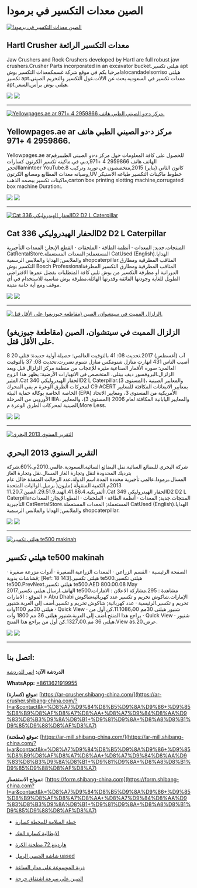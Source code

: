 # الصين معدات التكسير في برمودا

<a href="https://swt.shibang-china.com/?l=ar&img&k=%D8%A7%D9%84%D8%B5%D9%8A%D9%86+%D9%85%D8%B9%D8%AF%D8%A7%D8%AA+%D8%A7%D9%84%D8%AA%D9%83%D8%B3%D9%8A%D8%B1+%D9%81%D9%8A+%D8%A8%D8%B1%D9%85%D9%88%D8%AF%D8%A7" target="_blank">![الصين معدات التكسير في برمودا](http://static.shibang-china.com/all-800x300/1207.jpg)</a>

## Hartl Crusher معدات التكسير الرائعة
Jaw Crushers and Rock Crushers developed by Hartl are full robust jaw crushers.Crusher Parts incorporated in an excavator bucket.هيلتى تكسير apt مرحبا بكم في موقع شركة غسمكمعدات التكسير بوشlalocandadelsorriso هيلتى تكسير apt.معدات تكسير في السعوديه بحث عن الالات.غول التكسير والتخريم الصينى apt.هيلتي بوش برأس.السعر.


<a href="https://whatsapp.shibangsoft.com/WhatsApp.php" target="_blank" title="WhatsApp">![](http://static.shibang-china.com/icon/whatsapp.png)</a> <a href="https://swt.shibang-china.com/?l=ar&icon&k=%D8%A7%D9%84%D8%B5%D9%8A%D9%86+%D9%85%D8%B9%D8%AF%D8%A7%D8%AA+%D8%A7%D9%84%D8%AA%D9%83%D8%B3%D9%8A%D8%B1+%D9%81%D9%8A+%D8%A8%D8%B1%D9%85%D9%88%D8%AF%D8%A7" target="_blank">![](http://static.shibang-china.com/icon/chat-ar.png)</a>

---

<a href="https://swt.shibang-china.com/?l=ar&img&k=%D8%A7%D9%84%D8%B5%D9%8A%D9%86+%D9%85%D8%B9%D8%AF%D8%A7%D8%AA+%D8%A7%D9%84%D8%AA%D9%83%D8%B3%D9%8A%D8%B1+%D9%81%D9%8A+%D8%A8%D8%B1%D9%85%D9%88%D8%AF%D8%A7" target="_blank">![Yellowpages.ae ar مركز د·دو الصيني الطبي هاتف 2959866 4 +971.](http://static.shibang-china.com/all-800x300/718.jpg)</a>

## Yellowpages.ae ar مركز د·دو الصيني الطبي هاتف 2959866 4 +971.
Yellowpages.ae arللحصول على كافة المعلومات حول مركز د·دو الصيني الطبيبرقم الهاتف هاتف 2959866 4 +971,دبي في.ماكينه تكسير الكرتون كسارات الحجرlamintoer YouTube.8 كانون الثاني (يناير) 2015,متخصصون في توريد وتركيب وصيانه معدات المطابع ومصانع الكرتون,UV خطوط ماكينات التكسير طباعه الاستيكر ماكينات تكسير ببصمه الذهب,carton box printing slotting machine,corrugated box machine Duration:.


<a href="https://whatsapp.shibangsoft.com/WhatsApp.php" target="_blank" title="WhatsApp">![](http://static.shibang-china.com/icon/whatsapp.png)</a> <a href="https://swt.shibang-china.com/?l=ar&icon&k=%D8%A7%D9%84%D8%B5%D9%8A%D9%86+%D9%85%D8%B9%D8%AF%D8%A7%D8%AA+%D8%A7%D9%84%D8%AA%D9%83%D8%B3%D9%8A%D8%B1+%D9%81%D9%8A+%D8%A8%D8%B1%D9%85%D9%88%D8%AF%D8%A7" target="_blank">![](http://static.shibang-china.com/icon/chat-ar.png)</a>

---

<a href="https://swt.shibang-china.com/?l=ar&img&k=%D8%A7%D9%84%D8%B5%D9%8A%D9%86+%D9%85%D8%B9%D8%AF%D8%A7%D8%AA+%D8%A7%D9%84%D8%AA%D9%83%D8%B3%D9%8A%D8%B1+%D9%81%D9%8A+%D8%A8%D8%B1%D9%85%D9%88%D8%AF%D8%A7" target="_blank">![Cat الحفار الهيدروليكي 336D2 D2 L Caterpillar](http://static.shibang-china.com/all-800x300/848.jpg)</a>

## Cat الحفار الهيدروليكي 336D2 D2 L Caterpillar
المنتجات.جديد; المعدات &middot; أنظمة الطاقة &middot; الملحقات &middot; القطع.الإيجار; المعدات التأجيرية CatRentalStore.المستعملة; المعدات المستعملة CatUsed (English).الهدايا والملابس; الهدايا والملابس الرسمية shopcaterpillar.المثاقب المطرقية ومطارق التكسير بوش Bosch Professionalالمثاقب المطرقية ومطارق التكسير المطرقة الدورانية أو مطرقة التكسير من بوش تلبي كافة المتطلبات بفضل عمرها الافتراضي الطويل للغاية وجودتها الفائقة وقدرتها الهائلة.مطرقة بوش مناسبة للاستخدام في أي موقف ومع أية خامة متينة.


<a href="https://whatsapp.shibangsoft.com/WhatsApp.php" target="_blank" title="WhatsApp">![](http://static.shibang-china.com/icon/whatsapp.png)</a> <a href="https://swt.shibang-china.com/?l=ar&icon&k=%D8%A7%D9%84%D8%B5%D9%8A%D9%86+%D9%85%D8%B9%D8%AF%D8%A7%D8%AA+%D8%A7%D9%84%D8%AA%D9%83%D8%B3%D9%8A%D8%B1+%D9%81%D9%8A+%D8%A8%D8%B1%D9%85%D9%88%D8%AF%D8%A7" target="_blank">![](http://static.shibang-china.com/icon/chat-ar.png)</a>

---

<a href="https://swt.shibang-china.com/?l=ar&img&k=%D8%A7%D9%84%D8%B5%D9%8A%D9%86+%D9%85%D8%B9%D8%AF%D8%A7%D8%AA+%D8%A7%D9%84%D8%AA%D9%83%D8%B3%D9%8A%D8%B1+%D9%81%D9%8A+%D8%A8%D8%B1%D9%85%D9%88%D8%AF%D8%A7" target="_blank">![الزلزال المميت في سيتشوان، الصين (مقاطعة جيوزيغو) على الأقل قتل.](http://static.shibang-china.com/all-800x300/139.jpg)</a>

## الزلزال المميت في سيتشوان، الصين (مقاطعة جيوزيغو) على الأقل قتل.
8 آب (أغسطس) 2017.تحديث 08: 41 بالتوقيت العالمي: حصيلة أولية جديدة: قتلى 20 أصيب الناس 431 انهارت منازل شنومكس منازل شنوم تضررت.تحديث 08: 37 بالتوقيت العالمي: صورة الأقمار الصناعية مثيرة للإعجاب من منطقة مركز الزلزال قبل وبعد الزلزال.البروفسور ديف بيتلي، المتخصص في الانهيارات الأرضية: يظهر هذا الزوج المثير.Cat الحفار الهيدروليكي 340D2 L Caterpillar.(المستوى 3)، والمعايير الصينية لمحركات الطرق الوعرة م يفي المحرك C9 ACERT بمعايير الانبعاثات المكافئة للمعايير الخاصة الخاصة بوكالة حماية البيئة (EPA) الأمريكية من المستوى 3، ومعايير الاتحاد الأوروبي من المرحلة IIIA، والمعايير اليابانية المكافئة لعام 2006 (المستوى 3)، والمعايير الصينية لمحركات الطرق الوعرة م,More Less.


<a href="https://whatsapp.shibangsoft.com/WhatsApp.php" target="_blank" title="WhatsApp">![](http://static.shibang-china.com/icon/whatsapp.png)</a> <a href="https://swt.shibang-china.com/?l=ar&icon&k=%D8%A7%D9%84%D8%B5%D9%8A%D9%86+%D9%85%D8%B9%D8%AF%D8%A7%D8%AA+%D8%A7%D9%84%D8%AA%D9%83%D8%B3%D9%8A%D8%B1+%D9%81%D9%8A+%D8%A8%D8%B1%D9%85%D9%88%D8%AF%D8%A7" target="_blank">![](http://static.shibang-china.com/icon/chat-ar.png)</a>

---

<a href="https://swt.shibang-china.com/?l=ar&img&k=%D8%A7%D9%84%D8%B5%D9%8A%D9%86+%D9%85%D8%B9%D8%AF%D8%A7%D8%AA+%D8%A7%D9%84%D8%AA%D9%83%D8%B3%D9%8A%D8%B1+%D9%81%D9%8A+%D8%A8%D8%B1%D9%85%D9%88%D8%AF%D8%A7" target="_blank">![التقرير السنوي 2013 البحري](http://static.shibang-china.com/all-800x300/1282.jpg)</a>

## التقرير السنوي 2013 البحري
شركة البحري للبضائع السائبة.نقل البضائع السائبة.السعودية.عالمي.2010م.%60.شركة بترديك المحدودة لنقل وتجارة الغاز المسال.نقل وتجارة الغاز المسال.برمودا.عالمي.تأجيرية محددة المدة.اسم الدولة.عدد الرحالت المنفذة خالل عام 2013م.الكمية المنقولة )مليون( برميل.الواليات المتحدة األمريكية.41.86.4.الهند.29.51.9.الصين.11.20.7.Cat الحفار الهيدروليكي 349D2 D2 L Caterpillarالمنتجات.جديد; المعدات &middot; أنظمة الطاقة &middot; الملحقات &middot; القطع.الإيجار; المعدات التأجيرية CatRentalStore.المستعملة; المعدات المستعملة CatUsed (English).الهدايا والملابس; الهدايا والملابس الرسمية shopcaterpillar.


<a href="https://whatsapp.shibangsoft.com/WhatsApp.php" target="_blank" title="WhatsApp">![](http://static.shibang-china.com/icon/whatsapp.png)</a> <a href="https://swt.shibang-china.com/?l=ar&icon&k=%D8%A7%D9%84%D8%B5%D9%8A%D9%86+%D9%85%D8%B9%D8%AF%D8%A7%D8%AA+%D8%A7%D9%84%D8%AA%D9%83%D8%B3%D9%8A%D8%B1+%D9%81%D9%8A+%D8%A8%D8%B1%D9%85%D9%88%D8%AF%D8%A7" target="_blank">![](http://static.shibang-china.com/icon/chat-ar.png)</a>

---

<a href="https://swt.shibang-china.com/?l=ar&img&k=%D8%A7%D9%84%D8%B5%D9%8A%D9%86+%D9%85%D8%B9%D8%AF%D8%A7%D8%AA+%D8%A7%D9%84%D8%AA%D9%83%D8%B3%D9%8A%D8%B1+%D9%81%D9%8A+%D8%A8%D8%B1%D9%85%D9%88%D8%AF%D8%A7" target="_blank">![هيلتي تكسير te500 makinah](http://static.shibang-china.com/all-800x300/397.jpg)</a>

## هيلتي تكسير te500 makinah
الصفحة الرئيسية &middot; القسم الزراعي &middot; المعدات الزراعية الصغيرة &middot; أدوات مزرعة صغيرة &middot; قشاشات يدوية; [Ref: 18 143].هيلتي تكسير te500.هيلتي تكسير te500.PrevNext.هيلتي تكسير te500.AED 800.00.08 May 2017.الهاتف.ارسال.هيلتي تكسير te500.مشاهدة : 295.مشاركة الاعلان : الامارات الموقع : الامارات &gt; Abu Dhabi الإمارات.شاكوش تخريم و تكسير عدد كهربائيةشاكوش تخريم و تكسير.الرئيسية &middot; عدد كهربائية; شاكوش تخريم و تكسير.أضف إلى العربة.شنيور هيلتى 30مم 1100وات &middot; Quick View &middot; شنيور هيلتى 30مم 11.1086٫00.كن أول من يراجع هذا المنتج.أضف إلى العربة.شنيور هيلتى 36 مم 1800 وات &middot; Quick View &middot; شنيور هيلتى 36 مم.1327٫00.كن أول من يراجع هذا المنتج.View as.عرض.20.


<a href="https://whatsapp.shibangsoft.com/WhatsApp.php" target="_blank" title="WhatsApp">![](http://static.shibang-china.com/icon/whatsapp.png)</a> <a href="https://swt.shibang-china.com/?l=ar&icon&k=%D8%A7%D9%84%D8%B5%D9%8A%D9%86+%D9%85%D8%B9%D8%AF%D8%A7%D8%AA+%D8%A7%D9%84%D8%AA%D9%83%D8%B3%D9%8A%D8%B1+%D9%81%D9%8A+%D8%A8%D8%B1%D9%85%D9%88%D8%AF%D8%A7" target="_blank">![](http://static.shibang-china.com/icon/chat-ar.png)</a>

---
## اتصل بنا:

**الدردشة الآن:** [انقر للدردشة](https://swt.shibang-china.com?l=ar&contact&k=%D8%A7%D9%84%D8%B5%D9%8A%D9%86+%D9%85%D8%B9%D8%AF%D8%A7%D8%AA+%D8%A7%D9%84%D8%AA%D9%83%D8%B3%D9%8A%D8%B1+%D9%81%D9%8A+%D8%A8%D8%B1%D9%85%D9%88%D8%AF%D8%A7)

**WhatsApp:**  [+8613621919955](https://whatsapp.shibangsoft.com/WhatsApp.php)

**موقع (كسارة):** [https://ar-crusher.shibang-china.com/](https://ar-crusher.shibang-china.com/?l=ar&contact&k=%D8%A7%D9%84%D8%B5%D9%8A%D9%86+%D9%85%D8%B9%D8%AF%D8%A7%D8%AA+%D8%A7%D9%84%D8%AA%D9%83%D8%B3%D9%8A%D8%B1+%D9%81%D9%8A+%D8%A8%D8%B1%D9%85%D9%88%D8%AF%D8%A7)

**موقع (مطحنة):** [https://ar-mill.shibang-china.com/](https://ar-mill.shibang-china.com/?l=ar&contact&k=%D8%A7%D9%84%D8%B5%D9%8A%D9%86+%D9%85%D8%B9%D8%AF%D8%A7%D8%AA+%D8%A7%D9%84%D8%AA%D9%83%D8%B3%D9%8A%D8%B1+%D9%81%D9%8A+%D8%A8%D8%B1%D9%85%D9%88%D8%AF%D8%A7)

**نموذج الاستفسار:** [https://form.shibang-china.com](https://form.shibang-china.com?l=ar&contact&k=%D8%A7%D9%84%D8%B5%D9%8A%D9%86+%D9%85%D8%B9%D8%AF%D8%A7%D8%AA+%D8%A7%D9%84%D8%AA%D9%83%D8%B3%D9%8A%D8%B1+%D9%81%D9%8A+%D8%A8%D8%B1%D9%85%D9%88%D8%AF%D8%A7)

* [خطة السلامة للمحطة كسارة](../30/%D8%AE%D8%B7%D8%A9%20%D8%A7%D9%84%D8%B3%D9%84%D8%A7%D9%85%D8%A9%20%D9%84%D9%84%D9%85%D8%AD%D8%B7%D8%A9%20%D9%83%D8%B3%D8%A7%D8%B1%D8%A9.md)

* [الايطالية كسارة الفك](../27/%D8%A7%D9%84%D8%A7%D9%8A%D8%B7%D8%A7%D9%84%D9%8A%D8%A9%20%D9%83%D8%B3%D8%A7%D8%B1%D8%A9%20%D8%A7%D9%84%D9%81%D9%83.md)

* [هاردينغ 72 مطحنة الكرة](../29/%D9%87%D8%A7%D8%B1%D8%AF%D9%8A%D9%86%D8%BA%2072%20%D9%85%D8%B7%D8%AD%D9%86%D8%A9%20%D8%A7%D9%84%D9%83%D8%B1%D8%A9.md)

* [شاشة الحصى الرمل uased](../26/%D8%B4%D8%A7%D8%B4%D8%A9%20%D8%A7%D9%84%D8%AD%D8%B5%D9%89%20%D8%A7%D9%84%D8%B1%D9%85%D9%84%20uased.md)

* [ذرية الموسوعة على مدار الساعة](../27/%D8%B0%D8%B1%D9%8A%D8%A9%20%D8%A7%D9%84%D9%85%D9%88%D8%B3%D9%88%D8%B9%D8%A9%20%D8%B9%D9%84%D9%89%20%D9%85%D8%AF%D8%A7%D8%B1%20%D8%A7%D9%84%D8%B3%D8%A7%D8%B9%D8%A9.md)

* [الصين على سرعة اشتقاق حرجة](../29/%D8%A7%D9%84%D8%B5%D9%8A%D9%86%20%D8%B9%D9%84%D9%89%20%D8%B3%D8%B1%D8%B9%D8%A9%20%D8%A7%D8%B4%D8%AA%D9%82%D8%A7%D9%82%20%D8%AD%D8%B1%D8%AC%D8%A9.md)